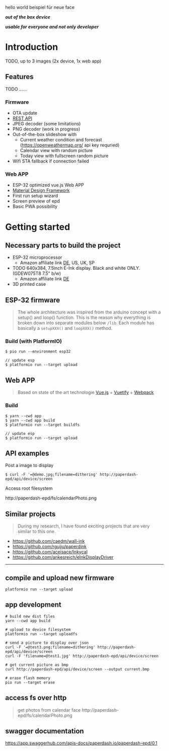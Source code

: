 hello world beispiel für neue face

***out of the box device***

***usable for everyone and not only developer***



# Introduction

TODO, up to 3 images (2x device, 1x web app)

## Features
TODO ......

### Firmware
* OTA update
* [REST API](https://app.swaggerhub.com/apis-docs/paperdash.io/paperdash-epd/0.1)
* JPEG decoder (some limitations)
* PNG decoder (work in progress)
* Out-of-the-box slideshow with
  * Current weather condition and forecast (https://openweathermap.org/ api key requried)
  * Calendar view with random picture
  * Today view with fullscreen random picture
* Wifi STA fallback if connection failed

### Web APP
* ESP-32 optimized vue.js Web APP
* [Material Design Framework](https://vuetifyjs.com/)
* First run setup wizard
* Screen preview of epd
* Basic PWA possibility


# Getting started

## Necessary parts to build the project

* ESP-32 microprocessor
  * Amazon affiliate link [DE](https://amzn.to/34OYBol), US, UK, SP
* TODO 640x384, 7.5inch E-Ink display. Black and white ONLY. (GDEW075T8 7.5" b/w)
  * Amazon affiliate link [DE](https://amzn.to/34OYNnz)
* 3D printed case

## ESP-32 firmware

> The whole architecture was inspired from the arduino concept with a setup() and loop() function.
> This is the reason why everything is broken down into separate modules below `/lib`. Each module has basically a `setupXXX()` and `loopXXX()` method.

### Build (with PlatformIO)
```
$ pio run --environment esp32

// update esp
$ platformio run --target upload
```

## Web APP

> Based on state of the art technologie [Vue.js](https://vuejs.org/) + [Vuetify](https://vuetifyjs.com/) + [Webpack](https://webpack.js.org/)

### Build
```
$ yarn --cwd app
$ yarn --cwd app build
$ platformio run --target buildfs

// update esp
$ platformio run --target upload
```


## API examples

Post a image to display
```
$ curl -F '=@demo.jpg;filename=dithering' http://paperdash-epd/api/device/screen
```

Access root filesystem

http://paperdash-epd/fs/calendarPhoto.png



## Similar projects

> During my research, I have found exciting projects that are very similar to this one.
- https://github.com/caedm/wall-ink
- https://github.com/rgujju/paperdink
- https://github.com/aceisace/Inkycal
- https://github.com/ankesreich/eInkDisplayDriver

------------------------------------------------


## compile and upload new firmware
```properties
platformio run --target upload
```

## app development
```properties
# build new dist files
yarn --cwd app build

# upload to device filesystem
platformio run --target uploadfs

# send a picture to display over json
curl -F '=@test3.png;filename=dithering' http://paperdash-epd/api/device/screen
curl -F 'filename=@test1.jpg' http://paperdash-epd/api/device/screen

# get current picture as bmp
curl http://paperdash-epd/api/device/screen --output current.bmp

# erase flash memory
pio run --target erase
```

## access fs over http

> get photos from calendar face
http://paperdash-epd/fs/calendarPhoto.png



## swagger documentation
https://app.swaggerhub.com/apis-docs/paperdash.io/paperdash-epd/0.1